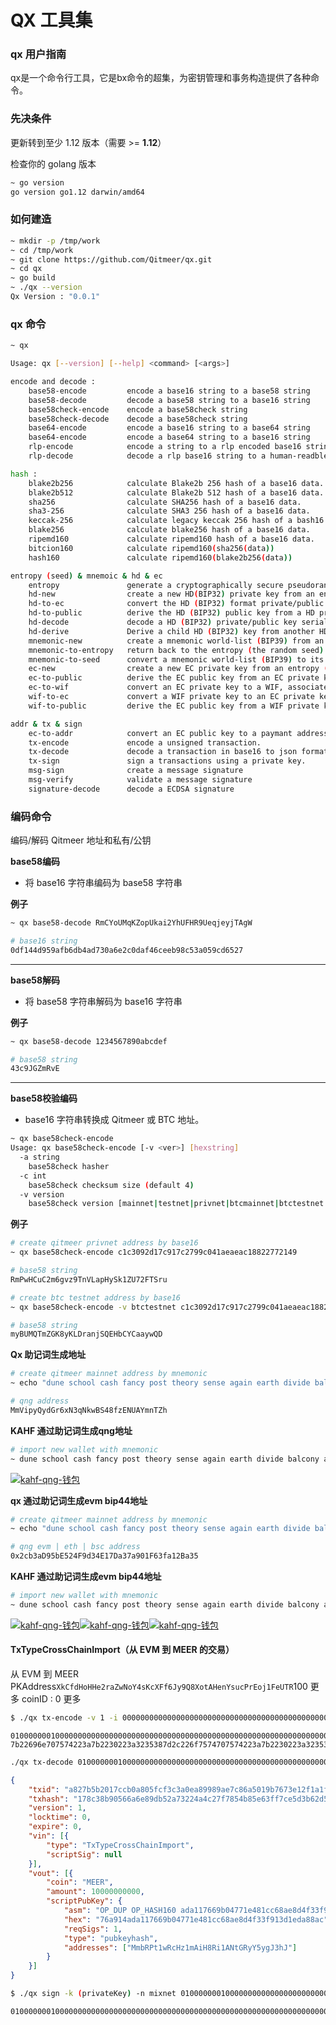 # QX 工具集

### qx 用户指南 <a href="#qx-user-guide" id="qx-user-guide"></a>

qx是一个命令行工具，它是bx命令的超集，为密钥管理和事务构造提供了各种命令。

### 先决条件 <a href="#prerequisites" id="prerequisites"></a>

更新转到至少 1.12 版本（需要 >= **1.12**）

检查你的 golang 版本

```bash
~ go version
go version go1.12 darwin/amd64
```

### 如何建造 <a href="#how-to-build" id="how-to-build"></a>

```bash
~ mkdir -p /tmp/work
~ cd /tmp/work
~ git clone https://github.com/Qitmeer/qx.git
~ cd qx
~ go build
~ ./qx --version
Qx Version : "0.0.1"
```

### qx 命令 <a href="#qx-commands" id="qx-commands"></a>

```bash
~ qx

Usage: qx [--version] [--help] <command> [<args>]

encode and decode :
    base58-encode         encode a base16 string to a base58 string
    base58-decode         decode a base58 string to a base16 string
    base58check-encode    encode a base58check string
    base58check-decode    decode a base58check string
    base64-encode         encode a base16 string to a base64 string
    base64-encode         encode a base64 string to a base16 string
    rlp-encode            encode a string to a rlp encoded base16 string
    rlp-decode            decode a rlp base16 string to a human-readble representation

hash :
    blake2b256            calculate Blake2b 256 hash of a base16 data.
    blake2b512            calculate Blake2b 512 hash of a base16 data.
    sha256                calculate SHA256 hash of a base16 data.
    sha3-256              calculate SHA3 256 hash of a base16 data.
    keccak-256            calculate legacy keccak 256 hash of a bash16 data.
    blake256              calculate blake256 hash of a base16 data.
    ripemd160             calculate ripemd160 hash of a base16 data.
    bitcion160            calculate ripemd160(sha256(data))
    hash160               calculate ripemd160(blake2b256(data))

entropy (seed) & mnemoic & hd & ec
    entropy               generate a cryptographically secure pseudorandom entropy (seed)
    hd-new                create a new HD(BIP32) private key from an entropy (seed)
    hd-to-ec              convert the HD (BIP32) format private/public key to a EC private/public key
    hd-to-public          derive the HD (BIP32) public key from a HD private key
    hd-decode             decode a HD (BIP32) private/public key serialization format
    hd-derive             Derive a child HD (BIP32) key from another HD public or private key.
    mnemonic-new          create a mnemonic world-list (BIP39) from an entropy
    mnemonic-to-entropy   return back to the entropy (the random seed) from a mnemonic world list (BIP39)
    mnemonic-to-seed      convert a mnemonic world-list (BIP39) to its 512 bits seed 
    ec-new                create a new EC private key from an entropy (seed).
    ec-to-public          derive the EC public key from an EC private key (the compressed format by default )
    ec-to-wif             convert an EC private key to a WIF, associates with the compressed public key by default.
    wif-to-ec             convert a WIF private key to an EC private key.
    wif-to-public         derive the EC public key from a WIF private key.

addr & tx & sign
    ec-to-addr            convert an EC public key to a paymant address. default is nox address
    tx-encode             encode a unsigned transaction.
    tx-decode             decode a transaction in base16 to json format.
    tx-sign               sign a transactions using a private key.
    msg-sign              create a message signature
    msg-verify            validate a message signature
    signature-decode      decode a ECDSA signature

```

### 编码命令 <a href="#encoding-commands" id="encoding-commands"></a>

编码/解码 Qitmeer 地址和私有/公钥

**base58编码**

* 将 base16 字符串编码为 base58 字符串

**例子**

```bash
~ qx base58-decode RmCYoUMqKZopUkai2YhUFHR9UeqjeyjTAgW
```

```bash
# base16 string
0df144d959afb6db4ad730a6e2c0daf46ceeb98c53a059cd6527
```

***

**base58解码**

* 将 base58 字符串解码为 base16 字符串

**例子**

```bash
~ qx base58-decode 1234567890abcdef
```

```bash
# base58 string
43c9JGZmRvE
```

***

**base58校验编码**

* base16 字符串转换成 Qitmeer 或 BTC 地址。

```bash
~ qx base58check-encode
Usage: qx base58check-encode [-v <ver>] [hexstring]
  -a string
    base58check hasher
  -c int
    base58check checksum size (default 4)
  -v version
    base58check version [mainnet|testnet|privnet|btcmainnet|btctestnet|btcregressionnet] (default privnet)
```

**例子**

```bash
# create qitmeer privnet address by base16
~ qx base58check-encode c1c3092d17c917c2799c041aeaeac18822772149

# base58 string
RmPwHCuC2m6gvz9TnVLapHySk1ZU72FTSru
```

```bash
# create btc testnet address by base16
~ qx base58check-encode -v btctestnet c1c3092d17c917c2799c041aeaeac18822772149

# base58 string
myBUMQTmZGK8yKLDranjSQEHbCYCaaywQD
```

**Qx 助记词生成地址**

```bash
# create qitmeer mainnet address by mnemonic
~ echo "dune school cash fancy post theory sense again earth divide balcony always"|qx mnemonic-to-seed | qx ec-new |qx ec-to-public|qx ec-to-addr

# qng address
MmVipyQydGr6xN3qNkwBS48fzENUAYmnTZh
```

**KAHF 通过助记词生成qng地址**

```bash
# import new wallet with mnemonic
~ dune school cash fancy post theory sense again earth divide balcony always
```

[![kahf-qng-钱包](https://qitmeer.github.io/docs/cn/reference/qxtools/wallet/kahf.jpeg)](https://qitmeer.github.io/docs/cn/reference/qxtools/wallet/kahf.jpeg)

**qx 通过助记词生成evm bip44地址**

```bash
# create qitmeer mainnet address by mnemonic
~ echo "dune school cash fancy post theory sense again earth divide balcony always"|qx mnemonic-to-seed|qx hd-new -v bip32|qx hd-derive -v bip32 -p "m/44'/60'/0'/0/0"|qx hd-to-ec -v bip32|qx ec-to-public|qx ec-to-ethaddr

# qng evm | eth | bsc address
0x2cb3aD95bE524F9d34E17Da37a901F63fa12Ba35
```

**KAHF 通过助记词生成evm bip44地址**

```bash
# import new wallet with mnemonic
~ dune school cash fancy post theory sense again earth divide balcony always
```

[![kahf-qng-钱包](https://qitmeer.github.io/docs/cn/reference/qxtools/wallet/eth.jpeg)](https://qitmeer.github.io/docs/cn/reference/qxtools/wallet/eth.jpeg)[![kahf-qng-钱包](https://qitmeer.github.io/docs/cn/reference/qxtools/wallet/bsc.jpeg)](https://qitmeer.github.io/docs/cn/reference/qxtools/wallet/bsc.jpeg)[![kahf-qng-钱包](https://qitmeer.github.io/docs/cn/reference/qxtools/wallet/evm.jpeg)](https://qitmeer.github.io/docs/cn/reference/qxtools/wallet/evm.jpeg)

#### TxTypeCrossChainImport（从 EVM 到 MEER 的交易） <a href="#txtypecrosschainimport--tx-from-evm-to-meer" id="txtypecrosschainimport--tx-from-evm-to-meer"></a>

从 EVM 到 MEER PKAddress`XkCfdHoHHe2raZwNoY4sKcXFf6Jy9Q8XotAHenYsucPrEoj1FeUTR`100 更多 coinID : 0 更多

```bash
$ ./qx tx-encode -v 1 -i 0000000000000000000000000000000000000000000000000000000000000000:4294967294:258:TxTypeCrossChainImport -l 0 -o Tk6uJDaurxqPrg2bZqBa9XSpUcakebZ6EU1u9qqHNDcNW2MyeTtbX:10:0:TxTypeCrossChainImport
```

```output
01000000010000000000000000000000000000000000000000000000000000000000000000feffffff0201000001000000e40b54020000001976a914ada117669b04771e481cc68ae8d4f33f913d1eda88ac0000000000000000cba5c3620100-7b22696e707574223a7b2230223a3235387d2c226f7574707574223a7b2230223a3235387d7d
```

```bash
./qx tx-decode 01000000010000000000000000000000000000000000000000000000000000000000000000feffffff0201000001000000ca9a3b000000001976a914ada117669b04771e481cc68ae8d4f33f913d1eda88ac0000000000000000889b4d630100-7b22696e707574223a7b2230223a3235387d2c226f7574707574223a7b2230223a3235387d7d
```

```json
{
	"txid": "a827b5b2017ccb0a805fcf3c3a0ea89989ae7c86a5019b7673e12f1a1f730e70",
	"txhash": "178c38b90566a6e89db52a73224a4c27f7854b85e63ff7ce5d3b62d538095545",
	"version": 1,
	"locktime": 0,
	"expire": 0,
	"vin": [{
		"type": "TxTypeCrossChainImport",
		"scriptSig": null
	}],
	"vout": [{
		"coin": "MEER",
		"amount": 10000000000,
		"scriptPubKey": {
			"asm": "OP_DUP OP_HASH160 ada117669b04771e481cc68ae8d4f33f913d1eda OP_EQUALVERIFY OP_CHECKSIG",
			"hex": "76a914ada117669b04771e481cc68ae8d4f33f913d1eda88ac",
			"reqSigs": 1,
			"type": "pubkeyhash",
			"addresses": ["MmbRPt1wRcHz1mAiH8Ri1ANtGRyY5ygJ3hJ"]
		}
	}]
}
```

```bash
$ ./qx sign -k (privateKey) -n mixnet 01000000010000000000000000000000000000000000000000000000000000000000000000feffffff0201000001000000e40b54020000001976a914ada117669b04771e481cc68ae8d4f33f913d1eda88ac0000000000000000cba5c3620100-7b22696e707574223a7b2230223a3235387d2c226f7574707574223a7b2230223a3235387d7d
```

```output
01000000010000000000000000000000000000000000000000000000000000000000000000feffffff0201000001000000e40b54020000001976a914ada117669b04771e481cc68ae8d4f33f913
```
